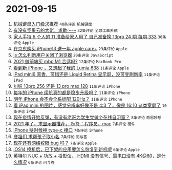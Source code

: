 # 2021-09-15

1. [机械键盘入门级求推荐](https://www.v2ex.com/t/801896) `40条评论` `机械键盘`
1. [有没有坚果云的大佬，求助～～](https://www.v2ex.com/t/801937) `32条评论` `全球工单系统`
1. [家人手持 6 个人的 11 准备给家人用了 自己准备换 13pro 24 期 每期 333](https://www.v2ex.com/t/801914) `30条评论` `Apple`
1. [在京东购买 iPhone13 送一年 apple care+](https://www.v2ex.com/t/801902) `23条评论` `Apple`
1. [js 怎么判断用户关闭了浏览器](https://www.v2ex.com/t/801913) `20条评论` `JavaScript`
1. [2021,做前端买 mbp M1 合适吗?](https://www.v2ex.com/t/801894) `12条评论` `MacBook Pro`
1. [看到新 iPhone ，又想起了我的 Lumia 638](https://www.v2ex.com/t/801938) `11条评论` `Apple`
1. [iPad mini6 真香，可惜还是 Liquid Retina 显示屏，没可变刷新率](https://www.v2ex.com/t/801929) `11条评论` `iPad`
1. [纠结 13pro 256 还是 13 pro max 128](https://www.v2ex.com/t/801927) `11条评论` `iPhone`
1. [每年的 iPhone 续航真的都是稳步升级吗？](https://www.v2ex.com/t/801903) `11条评论` `iPhone`
1. [明年 iPhone 会不会全系标配 120Hz？](https://www.v2ex.com/t/801897) `11条评论` `iPhone`
1. [看 iPad mini 的图片，感觉分辨率好像不是 4:3 了，像是 16:10 这类宽屏了](https://www.v2ex.com/t/801889) `10条评论` `iPad`
1. [现在疫情开始反弹，有没有老哥为学生党做个在线自习室？](https://www.v2ex.com/t/801895) `8条评论` `奇思妙想`
1. [2021 年了，求显示器推荐， 标签：程序员、mac](https://www.v2ex.com/t/801959) `7条评论` `硬件`
1. [iPhone 啥时候换 type-c 接口](https://www.v2ex.com/t/801918) `7条评论` `iPhone`
1. [彦祖们,求帮孩子取小名](https://www.v2ex.com/t/801908) `7条评论` `问与答`
1. [现在还有网络权限 bug 吗？](https://www.v2ex.com/t/801893) `7条评论` `Apple`
1. [iOS14 换机后，已下架的应用要怎么恢复到新机呢](https://www.v2ex.com/t/801915) `6条评论` `Apple`
1. [英特尔 NUC + 功放 + 投影仪， HDMI 没有信号、雷电口没有 4K@60，是什么情况](https://www.v2ex.com/t/801909) `6条评论` `问与答`
